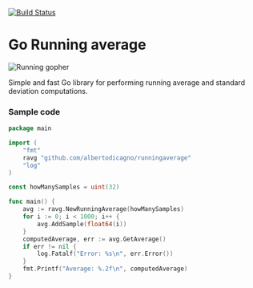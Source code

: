 [![Build Status](https://dev.azure.com/albertodicagno-dev/go-runningaverage_test/_apis/build/status/albertodicagno.runningaverage?branchName=master)](https://dev.azure.com/albertodicagno-dev/go-runningaverage_test/_build/latest?definitionId=4&branchName=master)
# Go Running average
![Running gopher](https://golang.org/doc/gopher/run.png)

Simple and fast Go library for performing running average and standard deviation computations.

### Sample code

```go
package main

import (
	"fmt"
	ravg "github.com/albertodicagno/runningaverage"
	"log"
)

const howManySamples = uint(32)

func main() {
	avg := ravg.NewRunningAverage(howManySamples)
	for i := 0; i < 1000; i++ {
		avg.AddSample(float64(i))
	}
	computedAverage, err := avg.GetAverage()
	if err != nil {
		log.Fatalf("Error: %s\n", err.Error())
	}
	fmt.Printf("Average: %.2f\n", computedAverage)
}
```
